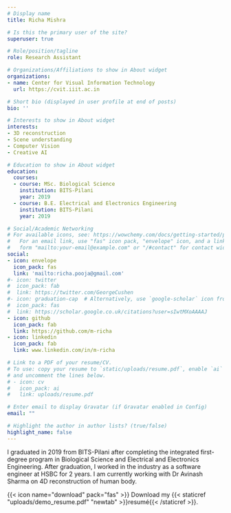 ```yaml
---
# Display name
title: Richa Mishra

# Is this the primary user of the site?
superuser: true

# Role/position/tagline
role: Research Assistant

# Organizations/Affiliations to show in About widget
organizations:
- name: Center for Visual Information Technology
  url: https://cvit.iiit.ac.in

# Short bio (displayed in user profile at end of posts)
bio: ''

# Interests to show in About widget
interests:
- 3D reconstruction
- Scene understanding
- Computer Vision
- Creative AI

# Education to show in About widget
education:
  courses:
  - course: MSc. Biological Science
    institution: BITS-Pilani
    year: 2019
  - course: B.E. Electrical and Electronics Engineering
    institution: BITS-Pilani
    year: 2019

# Social/Academic Networking
# For available icons, see: https://wowchemy.com/docs/getting-started/page-builder/#icons
#   For an email link, use "fas" icon pack, "envelope" icon, and a link in the
#   form "mailto:your-email@example.com" or "/#contact" for contact widget.
social:
- icon: envelope
  icon_pack: fas
  link: 'mailto:richa.pooja@gmail.com'
#- icon: twitter
#  icon_pack: fab
#  link: https://twitter.com/GeorgeCushen
#- icon: graduation-cap  # Alternatively, use `google-scholar` icon from `ai` icon pack
#  icon_pack: fas
#  link: https://scholar.google.co.uk/citations?user=sIwtMXoAAAAJ
- icon: github
  icon_pack: fab
  link: https://github.com/m-richa
- icon: linkedin
  icon_pack: fab
  link: www.linkedin.com/in/m-richa

# Link to a PDF of your resume/CV.
# To use: copy your resume to `static/uploads/resume.pdf`, enable `ai` icons in `params.toml`,
# and uncomment the lines below.
# - icon: cv
#   icon_pack: ai
#   link: uploads/resume.pdf

# Enter email to display Gravatar (if Gravatar enabled in Config)
email: ""

# Highlight the author in author lists? (true/false)
highlight_name: false
---
```


I graduated in 2019 from BITS-Pilani after completing the integrated first-degree program in Biological Science and Electrical and Electronics Engineering. After graduation, I worked in the industry as a software engineer at HSBC for 2 years. I am currently working with Dr Avinash Sharma on 4D reconstruction of human body.

{{< icon name="download" pack="fas" >}} Download my {{< staticref "uploads/demo_resume.pdf" "newtab" >}}resumé{{< /staticref >}}.
